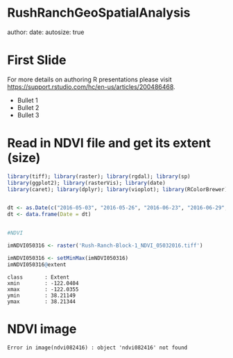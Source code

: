 RushRanchGeoSpatialAnalysis
========================================================
author: 
date: 
autosize: true

First Slide
========================================================

For more details on authoring R presentations please visit <https://support.rstudio.com/hc/en-us/articles/200486468>.

- Bullet 1
- Bullet 2
- Bullet 3

Read in NDVI file and get its extent (size)
========================================================


```r
library(tiff); library(raster); library(rgdal); library(sp) 
library(ggplot2); library(rasterVis); library(date)
library(caret); library(dplyr); library(vioplot); library(RColorBrewer)


dt <- as.Date(c("2016-05-03", "2016-05-26", "2016-06-23", "2016-06-29", "2016-07-27", "2016-08-17", "2016-08-24"))
dt <- data.frame(Date = dt)


#NDVI

imNDVI050316 <- raster('Rush-Ranch-Block-1_NDVI_05032016.tiff')

imNDVI050316 <- setMinMax(imNDVI050316)
imNDVI050316@extent
```

```
class       : Extent 
xmin        : -122.0404 
xmax        : -122.0355 
ymin        : 38.21149 
ymax        : 38.21344 
```

NDVI image
========================================================






```
Error in image(ndvi082416) : object 'ndvi082416' not found
```

